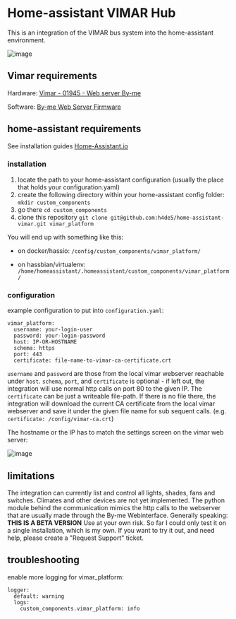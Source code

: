 # Home-assistant VIMAR Hub

This is an integration of the VIMAR bus system into the home-assistant environment.

![image](https://user-images.githubusercontent.com/6115324/83801459-73c20380-a6a9-11ea-8531-9b1df7295e2f.png)

## Vimar requirements

Hardware:
[Vimar - 01945 - Web server By-me](https://www.vimar.com/en/int/catalog/product/index/code/01945)

Software:
[By-me Web Server Firmware](https://www.vimar.com/en/int/by-me-web-server-4014162.html)

## home-assistant requirements

See installation guides [Home-Assistant.io](http://home-assistant.io/)

### installation

1. locate the path to your home-assistant configuration (usually the place that holds your configuration.yaml)
2. create the following directory within your home-assistant config folder:
   `mkdir custom_components`
3. go there
   `cd custom_components`
4. clone this repository
   `git clone git@github.com:h4de5/home-assistant-vimar.git vimar_platform`

You will end up with something like this:

* on docker/hassio: `/config/custom_components/vimar_platform/`

* on hassbian/virtualenv: `/home/homeassistant/.homeassistant/custom_components/vimar_platform/`

### configuration

example configuration to put into `configuration.yaml`:

    vimar_platform:
      username: your-login-user
      password: your-login-password
      host: IP-OR-HOSTNAME
      schema: https
      port: 443
      certificate: file-name-to-vimar-ca-certificate.crt

`username` and `password` are those from the local vimar webserver reachable under `host`. `schema`, `port`, and `certificate` is optional - if left out, the integration will use normal http calls on port 80 to the given IP. The `certificate` can be just a writeable file-path. If there is no file there, the integration will download the current CA certificate from the local vimar webserver and save it under the given file name for sub sequent calls. (e.g. `certificate: /config/vimar-ca.crt`)

The hostname or the IP has to match the settings screen on the vimar web server:

![image](https://user-images.githubusercontent.com/6115324/83895464-04a0e980-a753-11ea-8c6c-a55dffba5b83.png)


## limitations

The integration can currently list and control all lights, shades, fans and switches. Climates and other devices are not yet implemented. The python module behind the communication mimics the http calls to the webserver that are usually made through the By-me Webinterface. Generally speaking: **THIS IS A BETA VERSION** Use at your own risk. So far I could only test it on a single installation, which is my own. If you want to try it out, and need help, please create a "Request Support" ticket.

## troubleshooting

enable more logging for vimar_platform:

    logger:
      default: warning
      logs:
        custom_components.vimar_platform: info
